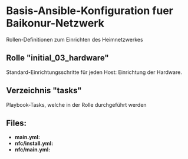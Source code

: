 # Basis-Ansible-Konfiguration fuer Baikonur-Netzwerk
Rollen-Definitionen zum Einrichten des Heimnetzwerkes

## Rolle "initial_03_hardware"
Standard-Einrichtungsschritte für jeden Host: Einrichtung der Hardware.

## Verzeichnis "tasks"
Playbook-Tasks, welche in der Rolle durchgeführt werden

## Files:
* **main.yml:**
* **nfc/install.yml:**
* **nfc/main.yml:**
